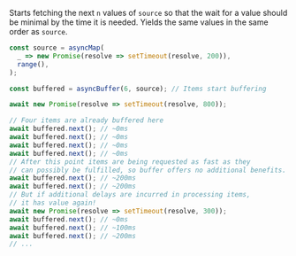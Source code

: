 Starts fetching the next `n` values of `source` so that the wait for a value should be minimal by the time it is needed. Yields the same values in the same order as `source`.

```js
const source = asyncMap(
  _ => new Promise(resolve => setTimeout(resolve, 200)),
  range(),
);

const buffered = asyncBuffer(6, source); // Items start buffering

await new Promise(resolve => setTimeout(resolve, 800));

// Four items are already buffered here
await buffered.next(); // ~0ms
await buffered.next(); // ~0ms
await buffered.next(); // ~0ms
await buffered.next(); // ~0ms
// After this point items are being requested as fast as they
// can possibly be fulfilled, so buffer offers no additional benefits.
await buffered.next(); // ~200ms
await buffered.next(); // ~200ms
// But if additional delays are incurred in processing items,
// it has value again!
await new Promise(resolve => setTimeout(resolve, 300));
await buffered.next(); // ~0ms
await buffered.next(); // ~100ms
await buffered.next(); // ~200ms
// ...
```
